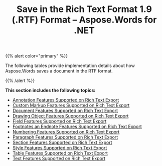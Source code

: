 ﻿---
title: Save in the Rich Text Format 1.9 (.RTF) Format – Aspose.Words for .NET
articleTitle: Save in the Rich Text Format 1.9 (.RTF) Format
linktitle: Save in the Rich Text Format 1.9 (.RTF) Format
description: "Export to RTF format using various saving features using C#."
type: docs
weight: 160
url: /net/save-in-the-rich-text-format-1-9-rtf-format/
---

{{% alert color="primary" %}}

The following tables provide implementation details about how Aspose.Words saves a document in the RTF format.

{{% /alert %}}

**This section includes the following topics:** 

- [Annotation Features Supported on Rich Text Export](/words/net/annotation-features-supported-on-rich-text-export/)
- [Custom Markup Features Supported on Rich Text Export](/words/net/custom-markup-features-supported-on-rich-text-export/)
- [Document Features Supported on Rich Text Export](/words/net/document-features-supported-on-rich-text-export/)
- [Drawing Object Features Supported on Rich Text Export](/words/net/drawing-object-features-supported-on-rich-text-export/)
- [Field Features Supported on Rich Text Export](/words/net/field-features-supported-on-rich-text-export/)
- [Footnotes an Endnote Features Supported on Rich Text Export](/words/net/footnotes-and-endnote-features-supported-on-rich-text-export/)
- [Numbering Features Supported on Rich Text Export](/words/net/numbering-features-supported-on-rich-text-export/)
- [Paragraph Features Supported on Rich Text Export](/words/net/paragraph-features-supported-on-rich-text-export/)
- [Section Features Supported on Rich Text Export](/words/net/section-features-supported-on-rich-text-export/)
- [Style Features Supported on Rich Text Export](/words/net/style-features-supported-on-rich-text-export/)
- [Table Features Supported on Rich Text Export](/words/net/table-features-supported-on-rich-text-export/)
- [Text Features Supported on Rich Text Export](/words/net/text-features-supported-on-rich-text-export/)
